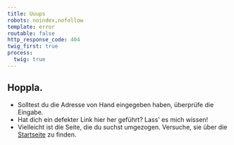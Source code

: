 ```yaml
---
title: Uuups
robots: noindex,nofollow
template: error
routable: false
http_response_code: 404
twig_first: true
process:
  twig: true
---
```


## Hoppla.

* Solltest du die Adresse von Hand eingegeben haben, überprüfe die Eingabe.
* Hat dich ein defekter Link hier her geführt? Lass' es mich wissen!
* Vielleicht ist die Seite, die du suchst umgezogen. Versuche, sie über die [Startseite](/) zu finden.